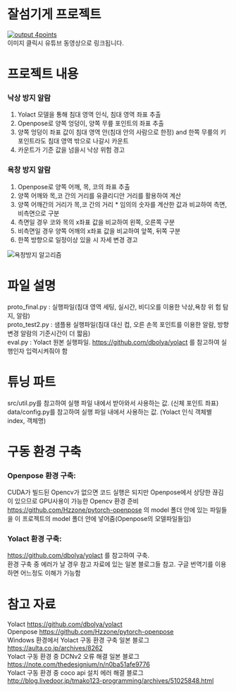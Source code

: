 # 잘섬기게 프로젝트   

[![output 4points](http://img.youtube.com/vi/UFJKNmRXnVA/0.jpg)](https://youtu.be/UFJKNmRXnVA)   
이미지 클릭시 유튜브 동영상으로 링크됩니다.

# 프로젝트 내용   

### 낙상 방지 알람
1. Yolact 모델을 통해 침대 영역 인식, 침대 영역 좌표 추출   
2. Openpose로 양쪽 엉덩이, 양쪽 무릎 포인트의 좌표 추출
3. 양쪽 엉덩이 좌표 값이 침대 영역 안(침대 안의 사람으로 한정) and 한쪽 무릎의 키포인트라도 침대 영역 밖으로 나갈시 카운트
4. 카운트가 기준 값을 넘을시 낙상 위험 경고

### 욕창 방지 알람
1. Openpose로 양쪽 어깨, 목, 코의 좌표 추출
2. 양쪽 어깨와 목,코 간의 거리를 유클리디안 거리를 활용하여 계산   
3. 양쪽 어깨간의 거리가 목,코 간의 거리 * 임의의 숫자를 계산한 값과 비교하여 측면, 비측면으로 구분   
4. 측면일 경우 코와 목의 x좌표 값을 비교하여 왼쪽, 오른쪽 구분
5. 비측면일 경우 양쪽 어깨의 x좌표 값을 비교하여 앞쪽, 뒤쪽 구분
6. 한쪽 방향으로 일정이상 있을 시 자세 변경 경고

![욕창방지 알고리즘](https://user-images.githubusercontent.com/63130907/116947363-81b44600-acb7-11eb-951f-3849705c110d.jpg)


# 파일 설명   
proto_final.py : 실행파일(침대 영역 세팅, 실시간, 비디오를 이용한 낙상,욕창 위
험 탐지, 알람)   
proto_test2.py : 샘플용 실행파일(침대 대신 컵, 오른 손목 포인트를 이용한 알람, 방향변경 알람의 기준시간이 더 짧음)   
eval.py : Yolact 원본 실행파일. https://github.com/dbolya/yolact  를 참고하여 실행인자 입력시켜줘야 함   
# 튜닝 파트   
src/util.py를 참고하여 실행 파일 내에서 받아와서 사용하는 값. (신체 포인트 좌표)   
data/config.py를 참고하여 실행 파일 내에서 사용하는 값. (Yolact 인식 객체별 index, 객체명) 

# 구동 환경 구축   
### Openpose 환경 구축:   
CUDA가 빌드된 Opencv가 없으면 코드 실행은 되지만 Openpose에서 상당한 끊김이 있으므로 GPU사용이 가능한 Opencv 환경 준비   
https://github.com/Hzzone/pytorch-openpose 의 model 폴더 안에 있는 파일들을 이 프로젝트의 model 폴더 안에 넣어줌(Openpose의 모델파일들임)

### Yolact 환경 구축:
https://github.com/dbolya/yolact 를 참고하여 구축.   
환경 구축 중 에러가 날 경우 참고 자료에 있는 일본 블로그들 참고. 구글 번역기를 이용하면 어느정도 이해가 가능함


# 참고 자료   
Yolact  https://github.com/dbolya/yolact   
Openpose  https://github.com/Hzzone/pytorch-openpose   
Windows 환경에서 Yolact 구동 환경 구축 일본 블로그  https://aulta.co.jp/archives/8262   
Yolact 구동 환경 중 DCNv2 오류 해결 일본 블로그  https://note.com/thedesignium/n/n0ba51afe9776   
Yolact 구동 환경 중 coco api 설치 에러 해결 블로그 http://blog.livedoor.jp/tmako123-programming/archives/51025848.html   


